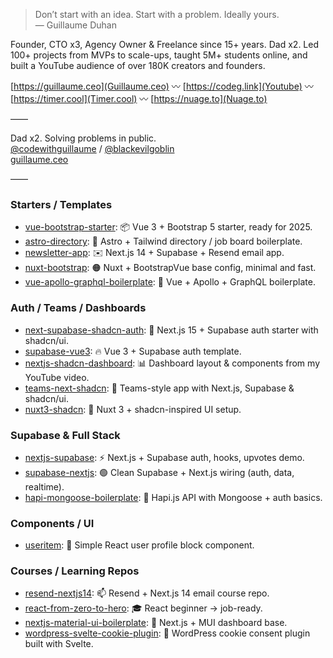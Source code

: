 
> Don’t start with an idea. Start with a problem. Ideally yours.  
> — Guillaume Duhan

Founder, CTO x3, Agency Owner & Freelance since 15+ years. Dad x2. Led 100+ projects from MVPs to scale-ups, taught 5M+ students online, and built a YouTube audience of over 180K creators and founders.

[https://guillaume.ceo](Guillaume.ceo) 〰 [https://codeg.link](Youtube) 〰 [https://timer.cool](Timer.cool) 〰 [https://nuage.to](Nuage.to)

——

Dad x2. Solving problems in public.  
[@codewithguillaume](https://www.youtube.com/@codewithguillaume) / [@blackevilgoblin](https://x.com/blackevilgoblin)  
[guillaume.ceo](https://guillaume.ceo)

——
### Starters / Templates
- [vue-bootstrap-starter](https://github.com/guillaumeduhan/vue-bootstrap-starter): 📦 Vue 3 + Bootstrap 5 starter, ready for 2025.
- [astro-directory](https://github.com/guillaumeduhan/astro-directory): 🚀 Astro + Tailwind directory / job board boilerplate.
- [newsletter-app](https://github.com/guillaumeduhan/newsletter-app): ✉️ Next.js 14 + Supabase + Resend email app.
- [nuxt-bootstrap](https://github.com/guillaumeduhan/nuxt-bootstrap): 🟠 Nuxt + BootstrapVue base config, minimal and fast.
- [vue-apollo-graphql-boilerplate](https://github.com/guillaumeduhan/vue-apollo-graphql-boilerplate): 🧬 Vue + Apollo + GraphQL boilerplate.

### Auth / Teams / Dashboards
- [next-supabase-shadcn-auth](https://github.com/guillaumeduhan/next-supabase-shadcn-auth): 🔐 Next.js 15 + Supabase auth starter with shadcn/ui.
- [supabase-vue3](https://github.com/guillaumeduhan/supabase-vue3): 🔥 Vue 3 + Supabase auth template.
- [nextjs-shadcn-dashboard](https://github.com/guillaumeduhan/nextjs-shadcn-dashboard): 📊 Dashboard layout & components from my YouTube video.
- [teams-next-shadcn](https://github.com/guillaumeduhan/teams-next-shadcn): 👥 Teams-style app with Next.js, Supabase & shadcn/ui.
- [nuxt3-shadcn](https://github.com/guillaumeduhan/nuxt3-shadcn): 🌿 Nuxt 3 + shadcn-inspired UI setup.

### Supabase & Full Stack
- [nextjs-supabase](https://github.com/guillaumeduhan/nextjs-supabase): ⚡ Next.js + Supabase auth, hooks, upvotes demo.
- [supabase-nextjs](https://github.com/guillaumeduhan/supabase-nextjs): 🟢 Clean Supabase + Next.js wiring (auth, data, realtime).
- [hapi-mongoose-boilerplate](https://github.com/guillaumeduhan/hapi-mongoose-boilerplate): 🍃 Hapi.js API with Mongoose + auth basics.

### Components / UI
- [useritem](https://github.com/guillaumeduhan/useritem): 🪪 Simple React user profile block component.

### Courses / Learning Repos
- [resend-nextjs14](https://github.com/guillaumeduhan/resend-nextjs14): 📫 Resend + Next.js 14 email course repo.
- [react-from-zero-to-hero](https://github.com/guillaumeduhan/react-from-zero-to-hero): 🎓 React beginner → job-ready.
- [nextjs-material-ui-boilerplate](https://github.com/guillaumeduhan/nextjs-material-ui-boilerplate): 🎨 Next.js + MUI dashboard base.
- [wordpress-svelte-cookie-plugin](https://github.com/guillaumeduhan/wordpress-svelte-cookie-plugin): 🍪 WordPress cookie consent plugin built with Svelte.
